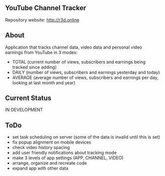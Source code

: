 ## YouTube Channel Tracker

Repository website: http://r3d.online

## About

Application that tracks channel data, video data and personal video earnings from YouTube in 3 modes:
- TOTAL (current number of views, subscribers and earnings being tracked since adding)
- DAILY (number of views, subscribers and earnings yesterday and today)
- AVERAGE (average number of views, subscribers and earnings per day, looking at last month and year)

## Current Status

IN DEVELOPMENT

## ToDo

- set task scheduling on server (some of the data is invalid until this is set)
- fix popup alignment on mobile devices
- check video history spacing
- add user friendly notifications about tracking mode
- make 3 levels of app settings (APP, CHANNEL, VIDEO)
- arrange, organize and recreate code
- expand app with other data
